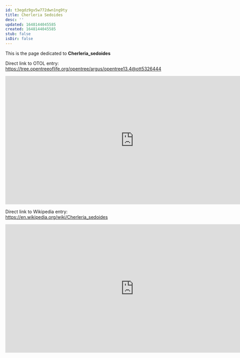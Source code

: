 ```yaml
---
id: t3egdz9gv5w772dwn1ng9ty
title: Cherleria Sedoides
desc: ''
updated: 1648144045585
created: 1648144045585
stub: false
isDir: false
---
```

This is the page dedicated to **Cherleria_sedoides**


Direct link to OTOL entry: https://tree.opentreeoflife.org/opentree/argus/opentree13.4@ott5326444



<html>
    <body>
    <iframe src="https://tree.opentreeoflife.org/opentree/argus/opentree13.4@ott5326444"
    width="800" height="400" frameborder="0" allowfullscreen> </iframe>
    </body>
</html>
    


Direct link to Wikipedia entry: https://en.wikipedia.org/wiki/Cherleria_sedoides



<html>
    <body>
    <iframe src="https://en.wikipedia.org/wiki/Cherleria_sedoides"
    width="800" height="400" frameborder="0" allowfullscreen> </iframe>
    </body>
</html>
    
